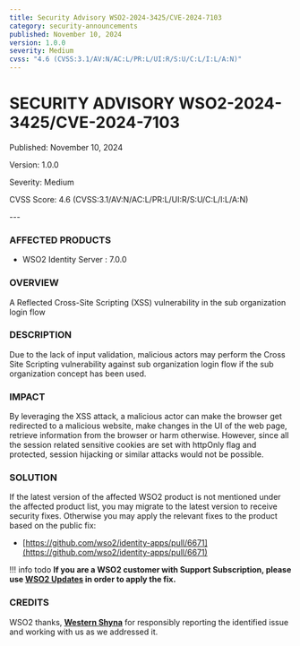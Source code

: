 ```yaml
---
title: Security Advisory WSO2-2024-3425/CVE-2024-7103
category: security-announcements
published: November 10, 2024
version: 1.0.0
severity: Medium
cvss: "4.6 (CVSS:3.1/AV:N/AC:L/PR:L/UI:R/S:U/C:L/I:L/A:N)"
---
```


# SECURITY ADVISORY WSO2-2024-3425/CVE-2024-7103

<p class="doc-info">Published: November 10, 2024</p>
<p class="doc-info">Version: 1.0.0</p>
<p class="doc-info">Severity: Medium</p>
<p class="doc-info">CVSS Score: 4.6 (CVSS:3.1/AV:N/AC:L/PR:L/UI:R/S:U/C:L/I:L/A:N)</p>
---

### AFFECTED PRODUCTS
* WSO2 Identity Server : 7.0.0

### OVERVIEW
A Reflected Cross-Site Scripting (XSS) vulnerability in the sub organization login flow


### DESCRIPTION
Due to the lack of input validation, malicious actors may perform the Cross Site Scripting vulnerability against sub organization login flow if the sub organization concept has been used.

### IMPACT
By leveraging the XSS attack, a malicious actor can make the browser get redirected to a malicious website, make changes in the UI of the web page, retrieve information from the browser or harm otherwise. However, since all the session related sensitive cookies are set with httpOnly flag and protected, session hijacking or similar attacks would not be possible.

### SOLUTION
If the latest version of the affected WSO2 product is not mentioned under the affected product list, you may migrate to the latest version to receive security fixes. Otherwise you may apply the relevant fixes to the product based on the public fix: 

* [https://github.com/wso2/identity-apps/pull/6671](https://github.com/wso2/identity-apps/pull/6671)


!!! info todo
    **If you are a WSO2 customer with Support Subscription, please use [WSO2 Updates](https://wso2.com/updates/) in order to apply the fix.**


### CREDITS
WSO2 thanks, **[Western Shyna]()** for responsibly reporting the identified issue and working with us as we addressed it.
